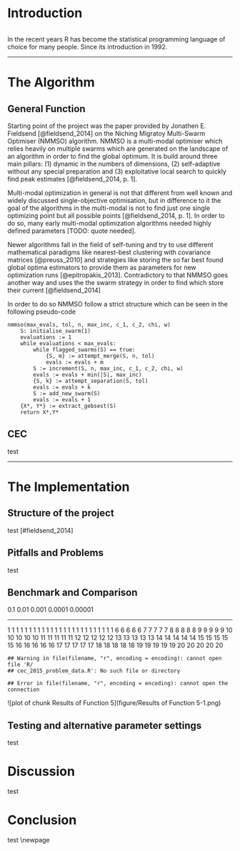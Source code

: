 # Introduction #

```
```
In the recent years R has become the statistical programming language of choice for many people. Since its introduction in 1992. 

----

# The Algorithm #

## General Function ##

Starting point of the project was the paper provided by Jonathen E. Fieldsend [@fieldsend_2014] on the Niching Migratoy Multi-Swarm Optimiser (NMMSO) algorithm. NMMSO is a multi-modal optimiser which relies heavily on multiple swarms which are generated on the landscape of an algorithm in order to find the global optimum. It is build around three main pillars: (1) dynamic in the numbers of dimensions, (2) self-adaptive without any special preparation and (3) exploitative local search to quickly find peak estimates [@fieldsend_2014, p. 1]. 

Multi-modal optimization in general is not that different from well known and widely discussed single-objective optimisation, but in difference to it the goal of the algorithms in the multi-modal is not to find just one single optimizing point but all possible points [@fieldsend_2014, p. 1]. In order to do so, many early multi-modal optimization algorithms needed highly defined parameters [TODO: quote needed]. 

Newer algorithms fall in the field of self-tuning and try to use different mathematical paradigms like nearest-best clustering with covariance matrices [@preuss_2010] and strategies like storing the so far best found global optima estimators to provide them as parameters for new optimization runs [@epitropakis_2013]. Contradictory to that NMMSO goes another way and uses the the swarm strategy in order to find which store their current [@fieldsend_2014]

In order to do so NMMSO follow a strict structure which can be seen in the following pseudo-code
	
	nmmso(max_evals, tol, n, max_inc, c_1, c_2, chi, w)
		S: initialise_swarm(1)
		evaluations := 1
		while evaluations < max_evals:
			while flagged_swarms(S) == true:
				{S, m} := attempt_merge(S, n, tol)
				evals := evals + m
			S := increment(S, n, max_inc, c_1, c_2, chi, w)
			evals := evals + min(|S|, max_inc)
			{S, k} := attempt_separation(S, tol)
			evals := evals + k
			S := add_new_swarm(S)
			evals := evals + 1
		{X*, Y*} := extract_gebsest(S)
		return X*,Y*

## CEC ##

test

----

# The Implementation #

## Structure of the project ##

test [#fieldsend_2014]

## Pitfalls and Problems ##

test

## Benchmark and Comparison ##



 0.1   0.01   0.001   0.0001   0.00001
----  -----  ------  -------  --------
   1      1       1        1         1
   1      1       1        1         1
   1      1       1        1         1
   1      1       1        1         1
   1      1       1        1         1
   6      6       6        6         6
   7      7       7        7         7
   8      8       8        8         8
   9      9       9        9         9
  10     10      10       10        10
  11     11      11       11        11
  12     12      12       12        12
  13     13      13       13        13
  14     14      14       14        14
  15     15      15       15        15
  16     16      16       16        16
  17     17      17       17        17
  18     18      18       18        18
  19     19      19       19        19
  20     20      20       20        20



```
## Warning in file(filename, "r", encoding = encoding): cannot open file 'R/
## cec_2015_problem_data.R': No such file or directory
```

```
## Error in file(filename, "r", encoding = encoding): cannot open the connection
```

![plot of chunk Results of Function 5](figure/Results of Function 5-1.png) 


## Testing and alternative parameter settings ##

test

# Discussion #

test

# Conclusion #

test
\newpage
